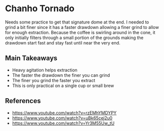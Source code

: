 # Chanho Tornado
Needs some practice to get that signature dome at the end. I needed to grind a bit finer since it has a faster drawdown allowing a finer grind to allow for enough extraction. Because the coffee is swirling around in the cone, it only initially filters through a small portion of the grounds making the drawdown start fast and stay fast until near the very end.

## Main Takeaways
* Heavy agitation helps extraction
* The faster the drawdown the finer you can grind
* The finer you grind the faster you extract
* This is only practical on a single cup or small brew

## References
* https://www.youtube.com/watch?v=rzEMhYMDYPY
* https://www.youtube.com/watch?v=uBk65cej2u0
* https://www.youtube.com/watch?v=Yr3M55Uw_tU
